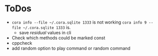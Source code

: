 ToDos
======

* `cora info --file ~/.cora.sqlite 1333` is not working
  `cora info 9 --file ~/.cora.sqlite 1333` is.
  * save *residual* values in cli
* Check which methods could be marked const
* cppcheck
* add random option to play command or random command
